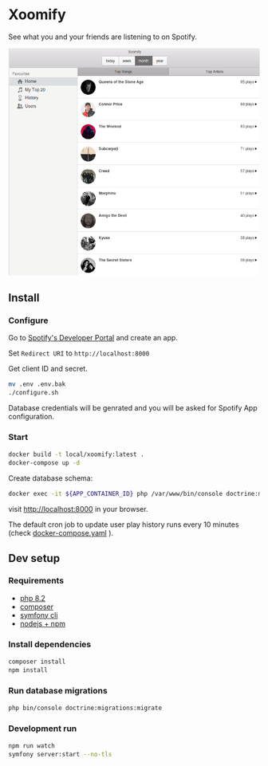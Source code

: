 # Xoomify

See what you and your friends are listening to on Spotify.

![screenshot](./screenshot.png "Xoomify")

## Install

### Configure

Go to [Spotify's Developer Portal](https://developer.spotify.com/dashboard) and create an app.

Set `Redirect URI` to `http://localhost:8000`

Get client ID and secret.

```sh
mv .env .env.bak
./configure.sh
```

Database credentials will be genrated and you will be asked for Spotify App configuration.

### Start

```sh
docker build -t local/xoomify:latest .
docker-compose up -d
```

Create database schema:

```sh
docker exec -it ${APP_CONTAINER_ID} php /var/www/bin/console doctrine:migrations:migrate
```

visit [http://localhost:8000](http://localhost:8000) in your browser.

The default cron job to update user play history runs every 10 minutes (check [docker-compose.yaml](./docker-compose.yaml) ).


## Dev setup

### Requirements

- [php 8.2](https://www.php.net/releases/8.2/en.php)
- [composer](https://getcomposer.org/)
- [symfony cli](https://symfony.com/download)
- [nodejs + npm](https://nodejs.org/en)

### Install dependencies

```sh
composer install
npm install
```

### Run database migrations

```sh
php bin/console doctrine:migrations:migrate
```

### Development run

```sh
npm run watch
symfony server:start --no-tls
```
